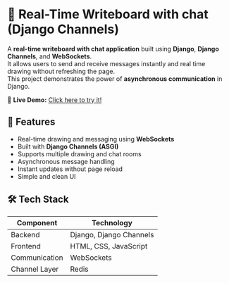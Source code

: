 # 💬 Real-Time Writeboard with chat (Django Channels)

A **real-time writeboard with chat application** built using **Django**, **Django Channels**, and **WebSockets**.  
It allows users to send and receive messages instantly and real time drawing without refreshing the page.  
This project demonstrates the power of **asynchronous communication** in Django.

🚀 **Live Demo:** [Click here to try it!](https://realtime-writeboard-with-chat.onrender.com)

## 🚀 Features

- Real-time drawing and messaging using **WebSockets**
- Built with **Django Channels (ASGI)**
- Supports multiple drawing and chat rooms
- Asynchronous message handling
- Instant updates without page reload
- Simple and clean UI 

## 🛠️ Tech Stack

| Component | Technology |
|------------|-------------|
| Backend | Django, Django Channels |
| Frontend | HTML, CSS, JavaScript |
| Communication | WebSockets |
| Channel Layer | Redis  |
